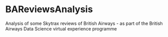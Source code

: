 # BAReviewsAnalysis
Analysis of some Skytrax reviews of British Airways - as part of the British Airways Data Science virtual experience programme
